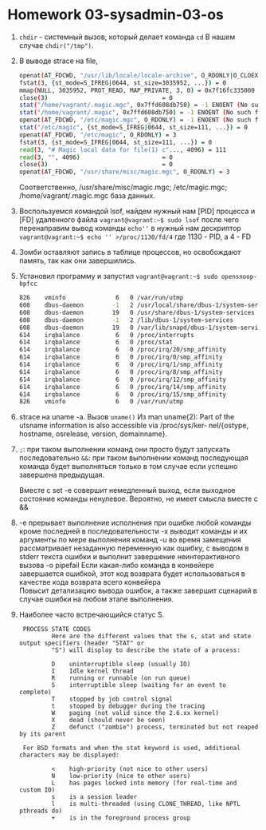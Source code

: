 # Homework 03-sysadmin-03-os

1. `chdir` - системный вызов, который делает команда `cd` В нашем случае `chdir("/tmp")`.
2. В выводе strace на file,
    ```bash
    openat(AT_FDCWD, "/usr/lib/locale/locale-archive", O_RDONLY|O_CLOEXEC) = 3
    fstat(3, {st_mode=S_IFREG|0644, st_size=3035952, ...}) = 0
    mmap(NULL, 3035952, PROT_READ, MAP_PRIVATE, 3, 0) = 0x7f16fc335000
    close(3)                                = 0
    stat("/home/vagrant/.magic.mgc", 0x7ffd608db750) = -1 ENOENT (No such file or directory)
    stat("/home/vagrant/.magic", 0x7ffd608db750) = -1 ENOENT (No such file or directory)
    openat(AT_FDCWD, "/etc/magic.mgc", O_RDONLY) = -1 ENOENT (No such file or directory)
    stat("/etc/magic", {st_mode=S_IFREG|0644, st_size=111, ...}) = 0
    openat(AT_FDCWD, "/etc/magic", O_RDONLY) = 3
    fstat(3, {st_mode=S_IFREG|0644, st_size=111, ...}) = 0
    read(3, "# Magic local data for file(1) c"..., 4096) = 111
    read(3, "", 4096)                       = 0
    close(3)                                = 0
    openat(AT_FDCWD, "/usr/share/misc/magic.mgc", O_RDONLY) = 3
    ```
     Соответственно, /usr/share/misc/magic.mgc; /etc/magic.mgc; /home/vagrant/.magic.mgc  база данных.
3. Воспользуемся командой lsof, найдем нужный нам [PID] процесса и [FD] удаленного файла `vagrant@vagrant:~$ sudo lsof` после чего перенаправим вывод команды `echo''` в нужный нам дескриптор `vagrant@vagrant:~$ echo '' >/proc/1130/fd/4` где 1130 - PID, а 4 - FD
4. Зомби оставляют запись в таблице процессов, но освобождают память, так как они завершились.
5. Установил программу и запустил `vagrant@vagrant:~$ sudo opensnoop-bpfcc`
    ```bash
    826    vminfo              6   0 /var/run/utmp
    608    dbus-daemon        -1   2 /usr/local/share/dbus-1/system-services
    608    dbus-daemon        19   0 /usr/share/dbus-1/system-services
    608    dbus-daemon        -1   2 /lib/dbus-1/system-services
    608    dbus-daemon        19   0 /var/lib/snapd/dbus-1/system-services/
    614    irqbalance          6   0 /proc/interrupts
    614    irqbalance          6   0 /proc/stat
    614    irqbalance          6   0 /proc/irq/20/smp_affinity
    614    irqbalance          6   0 /proc/irq/0/smp_affinity
    614    irqbalance          6   0 /proc/irq/1/smp_affinity
    614    irqbalance          6   0 /proc/irq/8/smp_affinity
    614    irqbalance          6   0 /proc/irq/12/smp_affinity
    614    irqbalance          6   0 /proc/irq/14/smp_affinity
    614    irqbalance          6   0 /proc/irq/15/smp_affinity
    826    vminfo              6   0 /var/run/utmp
    ```
6. strace на uname -a. Вызов `uname()` Из man uname(2): Part of the utsname information is also accessible  via  /proc/sys/ker‐
       nel/{ostype, hostname, osrelease, version, domainname}.
7. `;`: при таком выполнении команд они просто будут запускать последовательно `&&`: при таком выполнении команд последующая команда будет выполняться только в том случае если успешно завершена предыдущая.
    
    Вместе с set -e совершит немедленный выход, если выходное состояние команды ненулевое. Вероятно, не имеет смысла вместе с &&
8. -e прерывает выполнение исполнения при ошибке любой команды кроме последней в последовательности 
   -x выводит команды и их аргументы по мере выполнения команд 
   -u во время замещения рассматривает незаданную переменную как ошибку, с выводом в stderr текста ошибки и выполнит завершение неинтерактивного вызова
   -o pipefail Если какая-либо команда в конвейере завершается ошибкой, этот код возврата будет использоваться в качестве кода возврата всего конвейера  
    Повысит детализацию вывода ошибок, а также завершит сценарий в случае ошибки на любом этапе выполнения.
9. Наиболее часто встречающийся статус S.   

        PROCESS STATE CODES
                Here are the different values that the s, stat and state output specifiers (header "STAT" or
                "S") will display to describe the state of a process:

                D    uninterruptible sleep (usually IO)
                I    Idle kernel thread
                R    running or runnable (on run queue)
                S    interruptible sleep (waiting for an event to complete)
                T    stopped by job control signal
                t    stopped by debugger during the tracing
                W    paging (not valid since the 2.6.xx kernel)
                X    dead (should never be seen)
                Z    defunct ("zombie") process, terminated but not reaped by its parent

        For BSD formats and when the stat keyword is used, additional characters may be displayed:

                <    high-priority (not nice to other users)
                N    low-priority (nice to other users)
                L    has pages locked into memory (for real-time and custom IO)
                s    is a session leader
                l    is multi-threaded (using CLONE_THREAD, like NPTL pthreads do)
                +    is in the foreground process group